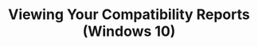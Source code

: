 ---
title: Viewing Your Compatibility Reports (Windows 10)
description: This section describes the compatibility reports in Application Compatibility Manager (ACM) and how you can work with the reports.
redirect_url: https://technet.microsoft.com/en-us/itpro/windows/deploy/manage-windows-upgrades-with-upgrade-analytics
---